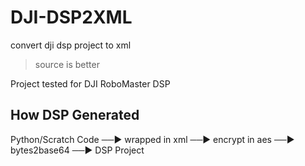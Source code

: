 # DJI-DSP2XML
convert dji dsp project to xml

> source is better

Project tested for DJI RoboMaster DSP

## How DSP Generated

Python/Scratch Code  ──►   wrapped in xml ──► encrypt in aes  ──► bytes2base64 ──► DSP Project
